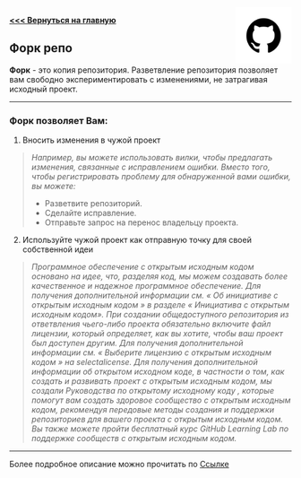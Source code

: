 <img src="pngwing.png" alt="Logo" width="100" align="right" />

**[<<< Вернуться на главную](./Readme.md)**

## Форк репо

**Форк** - это копия репозитория. Разветвление репозитория позволяет вам свободно экспериментировать с изменениями, не затрагивая исходный проект.

---
### Форк позволяет Вам:

1. Вносить изменения в чужой проект

>*Например, вы можете использовать вилки, чтобы предлагать изменения, связанные с исправлением ошибки. Вместо того, чтобы регистрировать проблему для обнаруженной вами ошибки, вы можете:*
>- Разветвите репозиторий.
>- Сделайте исправление.
>- Отправьте запрос на перенос владельцу проекта.

2. Используйте чужой проект как отправную точку для своей собственной идеи

>*Программное обеспечение с открытым исходным кодом основано на идее, что, разделяя код, мы можем создавать более качественное и надежное программное обеспечение. Для получения дополнительной информации см. « Об инициативе с открытым исходным кодом » в разделе « Инициатива с открытым исходным кодом».
При создании общедоступного репозитория из ответвления чьего-либо проекта обязательно включите файл лицензии, который определяет, как вы хотите, чтобы ваш проект был доступен другим. Для получения дополнительной информации см. « Выберите лицензию с открытым исходным кодом » на selectalicense.
Для получения дополнительной информации об открытом исходном коде, в частности о том, как создать и развивать проект с открытым исходным кодом, мы создали Руководства по открытому исходному коду , которые помогут вам создать здоровое сообщество с открытым исходным кодом, рекомендуя передовые методы создания и поддержки репозиториев для вашего проекта с открытым исходным кодом. Вы также можете пройти бесплатный курс GitHub Learning Lab по поддержке сообществ с открытым исходным кодом.*

---

Более подробное описание можно прочитать по [Ссылке](https://docs.github.com/en/github/getting-started-with-github/fork-a-repo)